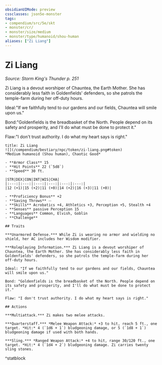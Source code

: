 ```yaml
---
obsidianUIMode: preview
cssclasses: json5e-monster
tags:
- compendium/src/5e/skt
- monster/cr/
- monster/size/medium
- monster/type/humanoid/shou-human
aliases: ["Zi Liang"]
---
```

# Zi Liang
*Source: Storm King's Thunder p. 251*  

Zi Liang is a devout worshiper of Chauntea, the Earth Mother. She has considerably less faith in Goldenfields' defenders, so she patrols the temple-farm during her off-duty hours.

Ideal:"If we faithfully tend to our gardens and our fields, Chauntea will smile upon us."

Bond:"Goldenfields is the breadbasket of the North. People depend on its safety and prosperity, and I'll do what must be done to protect it."

Flaw:"I don't trust authority. I do what my heart says is right."

```ad-statblock
title: Zi Liang
![](/compendium/bestiary/npc/token/zi-liang.png#token)
*Medium humanoid (Shou human), Chaotic Good*

- **Armor Class** 15 
- **Hit Points** 22 (`5d8`)
- **Speed** 30 ft.

|STR|DEX|CON|INT|WIS|CHA|
|:---:|:---:|:---:|:---:|:---:|:---:|
|12 (+1)|15 (+2)|11 (+0)|14 (+2)|16 (+3)|11 (+0)|

- **Proficiency Bonus** +2
- **Saving Throws** ⏤
- **Skills** Acrobatics +4, Athletics +3, Perception +5, Stealth +4
- **Senses** passive Perception 15
- **Languages** Common, Elvish, Goblin
- **Challenge** 

## Traits

***Unarmored Defense.*** While Zi is wearing no armor and wielding no shield, her AC includes her Wisdom modifier.

***Roleplaying Information.*** Zi Liang is a devout worshiper of Chauntea, the Earth Mother. She has considerably less faith in Goldenfields' defenders, so she patrols the temple-farm during her off-duty hours.

Ideal: "If we faithfully tend to our gardens and our fields, Chauntea will smile upon us."

Bond: "Goldenfields is the breadbasket of the North. People depend on its safety and prosperity, and I'll do what must be done to protect it."

Flaw: "I don't trust authority. I do what my heart says is right."

## Actions

***Multiattack.*** Zi makes two melee attacks.

***Quarterstaff.*** *Melee Weapon Attack:* +3 to hit, reach 5 ft., one target. *Hit:* 4 (`1d6 + 1`) bludgeoning damage, or 5 (`1d8 + 1`) bludgeoning damage if used with both hands.

***Sling.*** *Ranged Weapon Attack:* +4 to hit, range 30/120 ft., one target. *Hit:* 4 (`1d4 + 2`) bludgeoning damage. Zi carries twenty sling stones.
```
^statblock